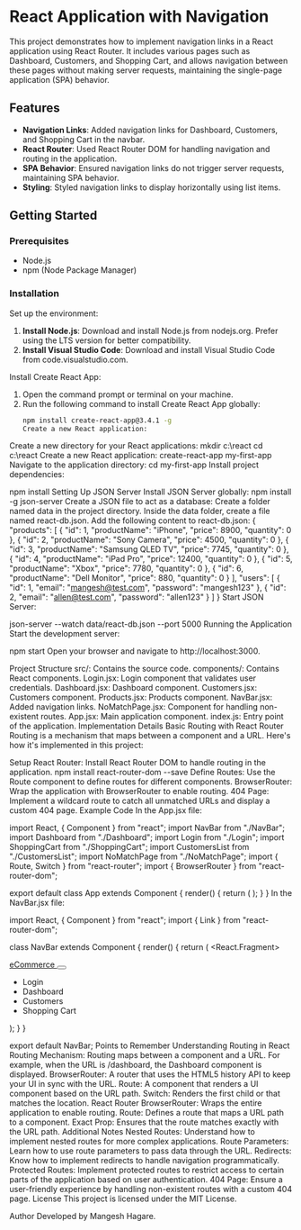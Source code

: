 # React Application with Navigation

This project demonstrates how to implement navigation links in a React application using React Router. It includes various pages such as Dashboard, Customers, and Shopping Cart, and allows navigation between these pages without making server requests, maintaining the single-page application (SPA) behavior.

## Features

- **Navigation Links**: Added navigation links for Dashboard, Customers, and Shopping Cart in the navbar.
- **React Router**: Used React Router DOM for handling navigation and routing in the application.
- **SPA Behavior**: Ensured navigation links do not trigger server requests, maintaining SPA behavior.
- **Styling**: Styled navigation links to display horizontally using list items.

## Getting Started

### Prerequisites

- Node.js
- npm (Node Package Manager)

### Installation

Set up the environment:

1. **Install Node.js**: Download and install Node.js from nodejs.org. Prefer using the LTS version for better compatibility.
2. **Install Visual Studio Code**: Download and install Visual Studio Code from code.visualstudio.com.

Install Create React App:

1. Open the command prompt or terminal on your machine.
2. Run the following command to install Create React App globally:
   ```bash
   npm install create-react-app@3.4.1 -g
   Create a new React application:
   ```

Create a new directory for your React applications:
mkdir c:\react
cd c:\react
Create a new React application:
create-react-app my-first-app
Navigate to the application directory:
cd my-first-app
Install project dependencies:

npm install
Setting Up JSON Server
Install JSON Server globally:
npm install -g json-server
Create a JSON file to act as a database:
Create a folder named data in the project directory.
Inside the data folder, create a file named react-db.json.
Add the following content to react-db.json:
{
"products": [
{ "id": 1, "productName": "iPhone", "price": 8900, "quantity": 0 },
{ "id": 2, "productName": "Sony Camera", "price": 4500, "quantity": 0 },
{ "id": 3, "productName": "Samsung QLED TV", "price": 7745, "quantity": 0 },
{ "id": 4, "productName": "iPad Pro", "price": 12400, "quantity": 0 },
{ "id": 5, "productName": "Xbox", "price": 7780, "quantity": 0 },
{ "id": 6, "productName": "Dell Monitor", "price": 880, "quantity": 0 }
],
"users": [
{ "id": 1, "email": "mangesh@test.com", "password": "mangesh123" },
{ "id": 2, "email": "allen@test.com", "password": "allen123" }
]
}
Start JSON Server:

json-server --watch data/react-db.json --port 5000
Running the Application
Start the development server:

npm start
Open your browser and navigate to http://localhost:3000.

Project Structure
src/: Contains the source code.
components/: Contains React components.
Login.jsx: Login component that validates user credentials.
Dashboard.jsx: Dashboard component.
Customers.jsx: Customers component.
Products.jsx: Products component.
NavBar.jsx: Added navigation links.
NoMatchPage.jsx: Component for handling non-existent routes.
App.jsx: Main application component.
index.js: Entry point of the application.
Implementation Details
Basic Routing with React Router
Routing is a mechanism that maps between a component and a URL. Here's how it's implemented in this project:

Setup React Router: Install React Router DOM to handle routing in the application.
npm install react-router-dom --save
Define Routes: Use the Route component to define routes for different components.
BrowserRouter: Wrap the application with BrowserRouter to enable routing.
404 Page: Implement a wildcard route to catch all unmatched URLs and display a custom 404 page.
Example Code
In the App.jsx file:

import React, { Component } from "react";
import NavBar from "./NavBar";
import Dashboard from "./Dashboard";
import Login from "./Login";
import ShoppingCart from "./ShoppingCart";
import CustomersList from "./CustomersList";
import NoMatchPage from "./NoMatchPage";
import { Route, Switch } from "react-router";
import { BrowserRouter } from "react-router-dom";

export default class App extends Component {
render() {
return (
<BrowserRouter>
<NavBar />
<Switch>
<Route path="/" exact component={Login} />
<Route path="/dashboard" exact component={Dashboard} />
<Route path="/customers" exact component={CustomersList} />
<Route path="/cart" exact component={ShoppingCart} />
<Route component={NoMatchPage} />
</Switch>
</BrowserRouter>
);
}
}
In the NavBar.jsx file:

import React, { Component } from "react";
import { Link } from "react-router-dom";

class NavBar extends Component {
render() {
return (
<React.Fragment>

<nav className="navbar navbar-expand-lg navbar-dark bg-dark navbar-style">
<a className="navbar-brand" href="/#">
eCommerce
</a>
<button
            className="navbar-toggler"
            type="button"
            data-toggle="collapse"
            data-target="#navbarSupportedContent"
            aria-controls="navbarSupportedContent"
            aria-expanded="false"
            aria-label="Toggle navigation"
          >
<span className="navbar-toggler-icon"></span>
</button>
<div className="collapse navbar-collapse" id="navbarSupportedContent">
<ul className="navbar-nav mr-auto">
<li className="nav-item">
<Link to="/" className="nav-link">
Login
</Link>
</li>
<li className="nav-item">
<Link to="/dashboard" className="nav-link">
Dashboard
</Link>
</li>
<li className="nav-item">
<Link to="/customers" className="nav-link">
Customers
</Link>
</li>
<li className="nav-item">
<Link to="/cart" className="nav-link">
Shopping Cart
</Link>
</li>
</ul>
</div>
</nav>
</React.Fragment>
);
}
}

export default NavBar;
Points to Remember
Understanding Routing in React
Routing Mechanism: Routing maps between a component and a URL. For example, when the URL is /dashboard, the Dashboard component is displayed.
BrowserRouter: A router that uses the HTML5 history API to keep your UI in sync with the URL.
Route: A component that renders a UI component based on the URL path.
Switch: Renders the first child <Route> or <Redirect> that matches the location.
React Router
BrowserRouter: Wraps the entire application to enable routing.
Route: Defines a route that maps a URL path to a component.
Exact Prop: Ensures that the route matches exactly with the URL path.
Additional Notes
Nested Routes: Understand how to implement nested routes for more complex applications.
Route Parameters: Learn how to use route parameters to pass data through the URL.
Redirects: Know how to implement redirects to handle navigation programmatically.
Protected Routes: Implement protected routes to restrict access to certain parts of the application based on user authentication.
404 Page: Ensure a user-friendly experience by handling non-existent routes with a custom 404 page.
License
This project is licensed under the MIT License.

Author
Developed by Mangesh Hagare.
